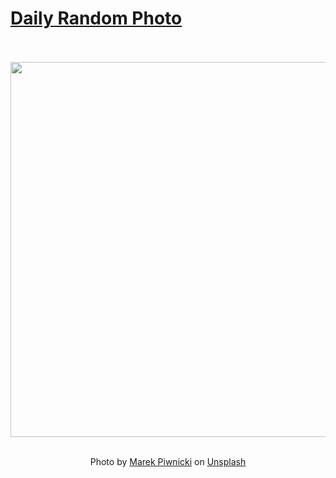 # [Daily Random Photo](https://www.dailyrandomphoto.com/)

<div align="center">
  <br>
  <br>
  <a href="https://www.dailyrandomphoto.com/p/2020/2020-12-03/"><img src="https://images.unsplash.com/photo-1605557388673-cd04d65da355?crop=entropy&cs=tinysrgb&fit=max&fm=jpg&ixid=MXw3NzUwOHwwfDF8cmFuZG9tfHx8fHx8fHw&ixlib=rb-1.2.1&q=80&w=1080" width="600px"></a>
  <br>
  <br>
  <p class="has-text-grey">Photo by <a href="https://unsplash.com/@marekpiwnicki?utm_source=Daily%20Random%20Photo&amp;utm_medium=referral" target="_blank" rel="noopener noreferrer">Marek Piwnicki</a> on <a href="https://unsplash.com/photos/iNYadoFgK9g?utm_source=Daily%20Random%20Photo&amp;utm_medium=referral" target="_blank" rel="noopener noreferrer">Unsplash</a></p>
</div>
